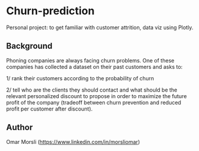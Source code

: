 # Churn-prediction

Personal project: to get familiar with customer attrition, data viz using Plotly.

## Background
Phoning companies are always facing churn problems. One of these companies has collected a dataset on their past customers and asks to: 

1/ rank their customers according to the probability of churn 

2/ tell who are the clients they should contact and what should be the relevant personalized discount to propose in order to maximize the future profit of the company (tradeoff between churn prevention and reduced profit per customer after discount). 

## Author
Omar Morsli (https://www.linkedin.com/in/morsliomar)
